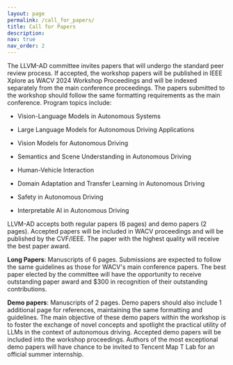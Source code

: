 ```yaml
---
layout: page
permalink: /call_for_papers/
title: Call for Papers
description:
nav: true
nav_order: 2
---
```


<!-- For now, this page is assumed to be a static description of your courses. You can convert it to a collection similar to `_projects/` so that you can have a dedicated page for each course.

Organize your courses by years, topics, or universities, however you like! -->

The LLVM-AD committee invites papers that will undergo the standard peer review process. If accepted, the workshop
papers will be published in IEEE Xplore as WACV 2024 Workshop Proceedings and will be indexed separately from the main
conference proceedings. The papers submitted to the workshop should follow the same formatting requirements as the main
conference. Program topics include:

- Vision-Language Models in Autonomous Systems

- Large Language Models for Autonomous Driving Applications

- Vision Models for Autonomous Driving

- Semantics and Scene Understanding in Autonomous Driving

- Human-Vehicle Interaction

- Domain Adaptation and Transfer Learning in Autonomous Driving

- Safety in Autonomous Driving

- Interpretable AI in Autonomous Driving

<!-- The first LLVM-AD workshop invites submissions that contribute to the progression of LLVM within the domain of autonomous driving. We are particularly interested in bridging the gap between the rich image and language data found within the context of autonomous driving. Our primary areas of interest are: a). Traffic Scene Understanding enhanced by LLVMs and 
b). Human-Vehicle Interactions driven by LLVMs. The detail will be released soon.


If accepted, the workshop papers will be published in IEEE Xplore as WACV 2024 Workshop Proceedings and will be indexed separately from the main conference proceedings. The papers submitted to the workshop should follow the same formatting requirements as the main conference. -->

LLVM-AD accepts both regular papers (6 pages) and demo papers (2 pages). Accepted papers will be included in WACV
proceedings and will be published by the CVF/IEEE. The paper with the highest quality will receive the best paper award.

**Long Papers**: Manuscripts of 6 pages. Submissions are expected to follow the same guidelines as those for WACV's main
conference papers. The best paper elected by the committee will have the opportunity to receive outstanding paper award
and \$300 in recognition of their outstanding contributions.

**Demo papers**: Manuscripts of 2 pages. Demo papers should also include 1 additional page for references, maintaining
the same formatting and guidelines. The main objective of these demo papers within the workshop is to foster the
exchange of novel concepts and spotlight the practical utility of LLMs in the context of autonomous driving. Accepted
demo papers will be included into the workshop proceedings. Authors of the most exceptional demo papers will have chance
to be invited to Tencent Map T Lab for an official summer internship.

